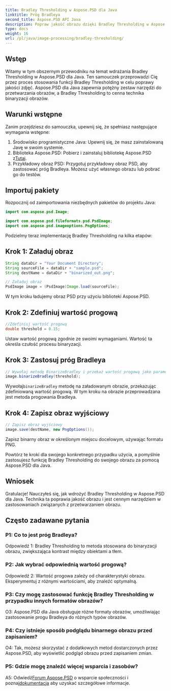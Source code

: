 ```yaml
---
title: Bradley Thresholding w Aspose.PSD dla Java
linktitle: Próg Bradleya
second_title: Aspose.PSD API Java
description: Popraw jakość obrazu dzięki Bradley Thresholding w Aspose.PSD dla Java. Postępuj zgodnie z naszym przewodnikiem krok po kroku, aby uzyskać efektywną binaryzację obrazu.
type: docs
weight: 16
url: /pl/java/image-processing/bradley-thresholding/
---
```

## Wstęp

Witamy w tym obszernym przewodniku na temat wdrażania Bradley Thresholding w Aspose.PSD dla Java. Ten samouczek przeprowadzi Cię przez proces stosowania funkcji Bradley Thresholding w celu poprawy jakości zdjęć. Aspose.PSD dla Java zapewnia potężny zestaw narzędzi do przetwarzania obrazów, a Bradley Thresholding to cenna technika binaryzacji obrazów.

## Warunki wstępne

Zanim przejdziesz do samouczka, upewnij się, że spełniasz następujące wymagania wstępne:

1. Środowisko programistyczne Java: Upewnij się, że masz zainstalowaną Javę w swoim systemie.
2.  Biblioteka Aspose.PSD: Pobierz i zainstaluj bibliotekę Aspose.PSD z[Tutaj](https://releases.aspose.com/psd/java/).
3. Przykładowy obraz PSD: Przygotuj przykładowy obraz PSD, aby zastosować próg Bradleya. Możesz użyć własnego obrazu lub pobrać go do testów.

## Importuj pakiety

Rozpocznij od zaimportowania niezbędnych pakietów do projektu Java:

```java
import com.aspose.psd.Image;

import com.aspose.psd.fileformats.psd.PsdImage;
import com.aspose.psd.imageoptions.PngOptions;
```

Podzielmy teraz implementację Bradley Thresholding na kilka etapów:

## Krok 1: Załaduj obraz

```java
String dataDir = "Your Document Directory";
String sourceFile = dataDir + "sample.psd";
String destName = dataDir + "binarized_out.png";

// Załaduj obraz
PsdImage image = (PsdImage)Image.load(sourceFile);
```

W tym kroku ładujemy obraz PSD przy użyciu biblioteki Aspose.PSD.

## Krok 2: Zdefiniuj wartość progową

```java
//Zdefiniuj wartość progową
double threshold = 0.15;
```

Ustaw wartość progową zgodnie ze swoimi wymaganiami. Wartość ta określa czułość procesu binaryzacji.

## Krok 3: Zastosuj próg Bradleya

```java
// Wywołaj metodę BinarizeBradley i przekaż wartość progową jako parametr
image.binarizeBradley(threshold);
```

 Wywołaj`binarizeBradley` metodę na załadowanym obrazie, przekazując zdefiniowaną wartość progową. W tym kroku na obrazie przeprowadzana jest metoda progowania Bradleya.

## Krok 4: Zapisz obraz wyjściowy

```java
// Zapisz obraz wyjściowy
image.save(destName, new PngOptions());
```

Zapisz binarny obraz w określonym miejscu docelowym, używając formatu PNG.

Powtórz te kroki dla swojego konkretnego przypadku użycia, a pomyślnie zastosujesz funkcję Bradley Thresholding do swojego obrazu za pomocą Aspose.PSD dla Java.

## Wniosek

Gratulacje! Nauczyłeś się, jak wdrożyć Bradley Thresholding w Aspose.PSD dla Java. Technika ta poprawia jakość obrazu i jest cennym narzędziem w zastosowaniach związanych z przetwarzaniem obrazu.

## Często zadawane pytania

### P1: Co to jest próg Bradleya?

Odpowiedź 1: Bradley Thresholding to metoda stosowana do binaryzacji obrazu, zwiększająca kontrast między obiektami a tłem.

### P2: Jak wybrać odpowiednią wartość progową?

Odpowiedź 2: Wartość progowa zależy od charakterystyki obrazu. Eksperymentuj z różnymi wartościami, aby znaleźć optymalną.

### P3: Czy mogę zastosować funkcję Bradley Thresholding w przypadku innych formatów obrazów?

O3: Aspose.PSD dla Java obsługuje różne formaty obrazów, umożliwiając zastosowanie progu Bradleya do różnych typów obrazów.

### P4: Czy istnieje sposób podglądu binarnego obrazu przed zapisaniem?

O4: Tak, możesz skorzystać z dodatkowych metod dostarczonych przez Aspose.PSD, aby wyświetlić podgląd obrazu przed zapisaniem zmian.

### P5: Gdzie mogę znaleźć więcej wsparcia i zasobów?

 A5: Odwiedź[Forum Aspose.PSD](https://forum.aspose.com/c/psd/34) o wsparcie społeczności i poznaj[dokumentacja](https://reference.aspose.com/psd/java/) aby uzyskać szczegółowe informacje.